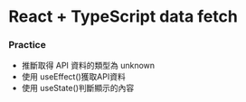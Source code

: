 # React + TypeScript data fetch
### Practice
- 推斷取得 API 資料的類型為 unknown
- 使用 useEffect()獲取API資料
- 使用 useState()判斷顯示的內容 
